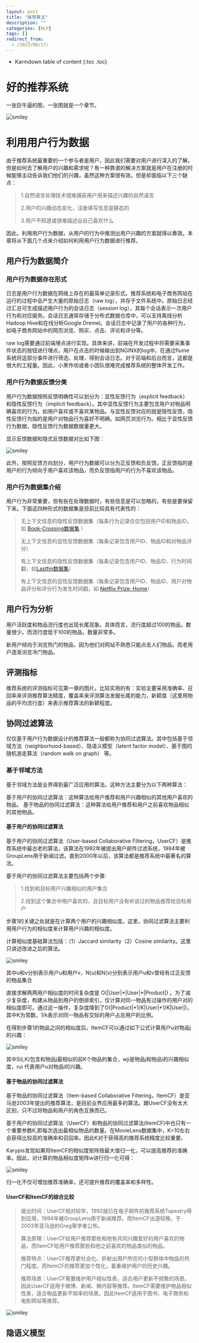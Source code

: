 ```yaml
---
layout: post
title: "推荐算法"
description: ""
categories: [NLP]
tags: []
redirect_from:
  - /2023/08/17/
---
```


* Karmdown table of content
{:toc .toc}


# 好的推荐系统

一张巨牛逼的图，一张图就是一个章节。

![smiley](/blog/assets/images/usedInBlogs/RecommendationSystem/0.jpg)

# 利用用户行为数据

由于推荐系统最重要的一个参与者是用户，因此我们需要对用户进行深入的了解。但是如何去了解用户的兴趣和需求呢？有一种靠谱的解决方案就是用户在注册的时候能够主动告诉我们他们的兴趣，虽然这种方案很有效。但是却面临以下三个缺点：

> 1.自然语言处理技术很难捕获用户用来描述兴趣的自然语言
>
> 2.用户的兴趣动态变化，注册填写信息是静态的
>
> 3.用户不知道或很难描述出自己喜欢什么


因此，利用用户行为数据，从用户的行为中推测出用户兴趣的方案就得以奏效。本章将从下面几个点来介绍如何利用用户行为数据进行推荐。


## 用户行为数据简介

### 用户行为数据存在形式

日志是用户行为数据在网络上存在的最简单记录形式。推荐系统和电子商务网站在运行的过程中会产生大量的原始日志（raw log），并存于文件系统中。原始日志经过汇总可生成描述用户行为的会话日志（session log），其每个会话表示一次用户行为和对应服务。会话日志通常存储于分布式数据仓库中，可以支持离线分析Hadoop Hive和在线分析Google Dremel。会话日志中记录了用户的各种行为，如电子商务网站中的网页浏览、购买、点击、评论和评分等。

raw log需要通过前端埋点进行实现。具体来讲，前端在开发过程中将需要采集事件状态的按钮进行埋点，用户在点击的时候输出到NGINX的log中，在通过flume系统将这部分事件进行筛选、处理，得到会话日志。对于前端和后台而言，这都是很大的工程量。因此，小黑作坊或者小团队很难完成推荐系统的整体开发工作。

### 用户行为数据反馈分类

用户行为数据按照反馈明确性可以划分为：显性反馈行为（explicit feedback）和隐性反馈行为（implicit feedback）。其中显性反馈行为主要包含用户对物品明确喜欢的行为。如用户喜欢或不喜欢某物品。与显性反馈对应的就是隐性反馈，隐性反馈行为指的是用户对物品行为喜好不明确。如网页浏览行为。相比于显性反馈行为数据，隐性反馈行为数据数据量更大。

显示反馈数据和隐式反馈数据对比如下图：


![smiley](/blog/assets/images/usedInBlogs/RecommendationSystem/1.jpg)


此外，按照反馈方向划分，用户行为数据可以分为正反馈和负反馈。正反馈指的是用户的行为倾向于用户喜欢该物品，而负反馈指用户的行为不喜欢该物品。

### 用户行为数据集介绍

用户行为非常重要，但有些在处理数据时，有些信息是可以忽略的，有些是要保留下来。下面这四种形式的数据集是目前比较具有代表性的：

> 无上下文信息的隐性反馈数据集（每条行为记录仅仅包括用户ID和物品ID，如 [Book-Crossing数据集](​www.informatik.uni-freiburg.de/~cziegler/BX/) ）
>
> 无上下文信息的显性反馈数据集（每条记录包含用户ID、物品ID和对物品评分）
>
> 有上下文信息的隐性反馈数据集（每条记录包含用户ID、物品ID、行为时间戳，如[Lastfm数据集](​www.dtic.upf.edu/~ocelma/MusicRecommendationDataset/lastfm-1K.html)）
>
> 有上下文信息的显性反馈数据集（每条记录包含用户ID、物品ID、用户对物品评分和评分行为发生时间戳，如 [Netflix Prize: Home](​netflixprize.com/)）

## 用户行为分析

用户活跃度和物品流行度也出现长尾现象。具体而言，流行度超过100的物品，数量很少。而流行度低于100的物品，数量非常多。

新用户倾向于浏览热门的物品，因为他们对网站不熟悉只能点击人们物品。而老用户逐渐浏览冷门物品。

## 评测指标

推荐系统的评测指标可见第一章的图片。比较实用的有：实验主要采用准确率、召回率来评测推荐算法精度，覆盖率来评测算法发掘长尾的能力，新颖度（这里用物品的平均流行度）来表示推荐算法的新颖程度。

## 协同过滤算法

仅仅基于用户行为数据设计的推荐算法一般都称为协同过滤算法。其中包括基于领域方法（neighborhood-based）、隐语义模型（latent factor model）、基于图的随机游走算法（random walk on graph） 等。

### 基于邻域方法

基于邻域方法是业界得到最广泛应用的算法。这种方法主要分为以下两种算法：

基于用户的协同过滤算法：这种算法给用户推荐和用户兴趣相似的其他用户喜欢的物品。
基于物品的协同过滤算法：这种算法给用户推荐和用户之前喜欢物品相似的其他物品。

#### 基于用户的协同过滤算法

基于用户的协同过滤算法（User-based Collaborative Filtering，UserCF）是推荐系统中最古老的算法，该算法在1992年被提出用户邮件过滤系统，1994年被GroupLens用于新闻过滤。直到2000年以后，该算法都是推荐系统中最著名的算法。



基于用户的协同过滤算法主要包括两个步骤:

> 1.找到和目标用户兴趣相似的用户集合
>
> 2.找到这个集合中用户喜欢的，且目标用户没有听说过的物品推荐给目标用户

步骤1的关键之处就是在计算两个用户的兴趣相似度。这里，协同过滤算法主要利用用户行为的相似度来计算用户兴趣的相似度。

计算相似度基础算法包括：（1）Jaccard similarity（2）Cosine similarity。这里只讲述改进之后的算法。

![smiley](/blog/assets/images/usedInBlogs/RecommendationSystem/2.png)

其中u和v分别表示用户u和用户v，N(u)和N(v)分别表示用户u和v曾经有过正反馈的物品集合

直接求解两两用户相似度的时间复杂度是 O(\|User\|\*\|User\|\*\|Product\|) 。为了减少复杂度，构建从物品到用户的倒排索引，仅计算对同一物品有过操作的用户对的相似度即可。通过这一操作，复杂度降到了O(\|Product\|\*1/K\|User\|\*1/K\|User\|)，其中K为常数，1/k表示对同一物品有交际的用户占总用户的比例。

在得到步骤1的物品之间的相似度后，ItemCF可以通过如下公式计算用户u对物品j的兴趣：

![smiley](/blog/assets/images/usedInBlogs/RecommendationSystem/3.png)

其中S(i,K)包含和物品j最相似的前K个物品的集合，wji是物品j和物品i的兴趣相似度，rui 代表用户u对物品i的兴趣。

#### 基于物品的协同过滤算法

基于物品的协同过滤算法（Item-based Collaborative Filtering，ItemCF）是亚马逊2003年提出的推荐算法，是目前业界应用最多的算法。跟UserCF没有太大区别，只不过将物品和用户的角色互换而已。

基于用户的协同过滤算法（UserCF）和物品的协同过滤算法(ItemCF)中也只有一个重要参数K,即每次选出最相似物品的数量。在MovieLens数据集中，K=10左右会获得比较高的准确率和召回率。因此K对于获得高的推荐系统精度比较重要。

Karypis发现如果将ItemCF的相似度矩阵按最大值归一化，可以提高推荐的准确率。因此，对计算的物品相似度矩阵w进行归一化可得：

![smiley](/blog/assets/images/usedInBlogs/RecommendationSystem/4.png)

归一化不仅可增加推荐准确率，还可提升推荐的覆盖率和多样性。

#### UserCF和ItemCF的综合比较

> 提出时间：UserCF相对较早，1992就已在电子邮件的推荐系统Tapestry得到应用，1994年被GroupLens用于新闻推荐。而ItemCF出道较晚，于2003年亚马逊的Greg等学者公布。
>
> 算法原理：UserCF给用户推荐那些和他有共同兴趣爱好的用户喜欢的物品，而ItemCF给用户推荐那些和他之前喜欢的物品类似的物品。
>
> 推荐特点：UserCF推荐更社会化，折射出用户所在的小型群体中物品的热门程度。而ItemCF的推荐更加个性化，着重维护用户的历史兴趣。
>
> 推荐场景：UserCF需要维护用户相似性表，适合用户更新不频繁的场景。因此UserCF适用于微博、新闻、微内容等推荐。ItemCF需要维护物品相似性表，适合物品更新不频率的场景。因此ItemCF适用于图书、电子商务和电影网站等推荐。

![smiley](/blog/assets/images/usedInBlogs/RecommendationSystem/4.jpg)

## 隐语义模型










